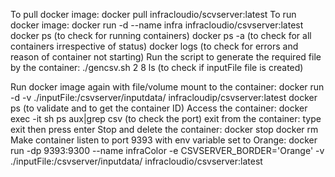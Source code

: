 To pull docker image:
    docker pull infracloudio/scvserver:latest
To run docker image:
    docker run -d --name infra infracloudio/csvserver:latest
    docker ps (to check for running containers)
    docker ps -a (to check for all containers irrespective of status)
    docker logs <container id> (to check for errors and reason of container not starting)
Run the script to generate the required file by the container:
    ./gencsv.sh 2 8
    ls (to check if inputFile file is created)
    
Run docker image again with file/volume mount to the container:
    docker run -d -v ./inputFile:/csvserver/inputdata/ infracloudip/csvserver:latest
    docker ps (to validate and to get the container ID)
Access the container:
    docker exec -it <container ID> sh
    ps aux|grep csv (to check the port)
exit from the container:
    type exit then press enter
Stop and delete the container:
    docker stop <container ID>
    docker rm <container ID>
Make container listen to port 9393 with env variable set to Orange:
    docker run -dp 9393:9300 --name infraColor -e CSVSERVER_BORDER='Orange' -v ./inputFile:/csvserver/inputdata/ infracloudio/csvserver:latest

